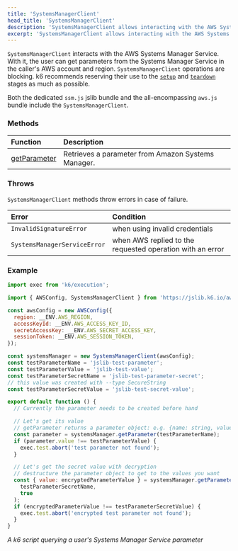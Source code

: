 ```yaml
---
title: 'SystemsManagerClient'
head_title: 'SystemsManagerClient'
description: 'SystemsManagerClient allows interacting with the AWS Systems Manager Service'
excerpt: 'SystemsManagerClient allows interacting with the AWS Systems Manager Service'
---
```


`SystemsManagerClient` interacts with the AWS Systems Manager Service.
With it, the user can get parameters from the Systems Manager Service in the caller's AWS account and region. `SystemsManagerClient` operations are blocking. k6 recommends reserving their use to the [`setup`](/using-k6/test-lifecycle/) and [`teardown`](/using-k6/test-lifecycle/) stages as much as possible.

Both the dedicated `ssm.js` jslib bundle and the all-encompassing `aws.js` bundle include the `SystemsManagerClient`.

### Methods

| Function                                                                                          | Description                                        |
| :------------------------------------------------------------------------------------------------ | :------------------------------------------------- |
| [getParameter](/javascript-api/jslib/aws/systemsmanagerclient/systemsmanagerclient-getparameter/) | Retrieves a parameter from Amazon Systems Manager. |

### Throws

`SystemsManagerClient` methods throw errors in case of failure.

| Error                        | Condition                                                 |
| :--------------------------- | :-------------------------------------------------------- |
| `InvalidSignatureError`      | when using invalid credentials                            |
| `SystemsManagerServiceError` | when AWS replied to the requested operation with an error |

### Example

<CodeGroup labels={[]}>

```javascript
import exec from 'k6/execution';

import { AWSConfig, SystemsManagerClient } from 'https://jslib.k6.io/aws/0.7.2/ssm.js';

const awsConfig = new AWSConfig({
  region: __ENV.AWS_REGION,
  accessKeyId: __ENV.AWS_ACCESS_KEY_ID,
  secretAccessKey: __ENV.AWS_SECRET_ACCESS_KEY,
  sessionToken: __ENV.AWS_SESSION_TOKEN,
});

const systemsManager = new SystemsManagerClient(awsConfig);
const testParameterName = 'jslib-test-parameter';
const testParameterValue = 'jslib-test-value';
const testParameterSecretName = 'jslib-test-parameter-secret';
// this value was created with --type SecureString
const testParameterSecretValue = 'jslib-test-secret-value';

export default function () {
  // Currently the parameter needs to be created before hand

  // Let's get its value
  // getParameter returns a parameter object: e.g. {name: string, value: string...}
  const parameter = systemsManager.getParameter(testParameterName);
  if (parameter.value !== testParameterValue) {
    exec.test.abort('test parameter not found');
  }

  // Let's get the secret value with decryption
  // destructure the parameter object to get to the values you want
  const { value: encryptedParameterValue } = systemsManager.getParameter(
    testParameterSecretName,
    true
  );
  if (encryptedParameterValue !== testParameterSecretValue) {
    exec.test.abort('encrypted test parameter not found');
  }
}
```

_A k6 script querying a user's Systems Manager Service parameter_

</CodeGroup>
